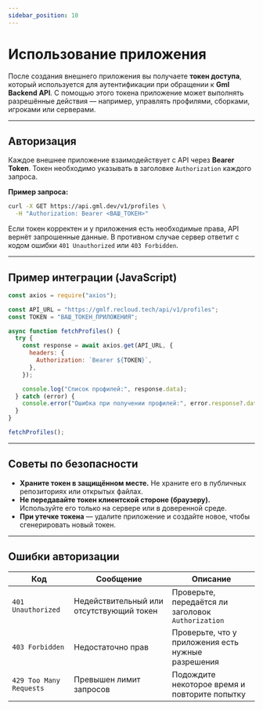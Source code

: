 ```yaml
---
sidebar_position: 10
---
```


# Использование приложения

После создания внешнего приложения вы получаете **токен доступа**, который используется для аутентификации при обращении к **Gml Backend API**.
С помощью этого токена приложение может выполнять разрешённые действия — например, управлять профилями, сборками, игроками или серверами.

---

## Авторизация

Каждое внешнее приложение взаимодействует с API через **Bearer Token**.
Токен необходимо указывать в заголовке `Authorization` каждого запроса.

**Пример запроса:**

```bash
curl -X GET https://api.gml.dev/v1/profiles \
  -H "Authorization: Bearer <ВАШ_ТОКЕН>"
````

Если токен корректен и у приложения есть необходимые права, API вернёт запрошенные данные.
В противном случае сервер ответит с кодом ошибки `401 Unauthorized` или `403 Forbidden`.

---

## Пример интеграции (JavaScript)

```js
const axios = require("axios");

const API_URL = "https://gmlf.recloud.tech/api/v1/profiles";
const TOKEN = "ВАШ_ТОКЕН_ПРИЛОЖЕНИЯ";

async function fetchProfiles() {
  try {
    const response = await axios.get(API_URL, {
      headers: {
        Authorization: `Bearer ${TOKEN}`,
      },
    });

    console.log("Список профилей:", response.data);
  } catch (error) {
    console.error("Ошибка при получении профилей:", error.response?.data || error.message);
  }
}

fetchProfiles();
```

---

## Советы по безопасности

* **Храните токен в защищённом месте.** Не храните его в публичных репозиториях или открытых файлах.
* **Не передавайте токен клиентской стороне (браузеру).** Используйте его только на сервере или в доверенной среде.
* **При утечке токена** — удалите приложение и создайте новое, чтобы сгенерировать новый токен.

---

## Ошибки авторизации

| Код                     | Сообщение                                | Описание                                           |
|-------------------------|------------------------------------------|----------------------------------------------------|
| `401 Unauthorized`      | Недействительный или отсутствующий токен | Проверьте, передаётся ли заголовок `Authorization` |
| `403 Forbidden`         | Недостаточно прав                        | Проверьте, что у приложения есть нужные разрешения |
| `429 Too Many Requests` | Превышен лимит запросов                  | Подождите некоторое время и повторите попытку      |
